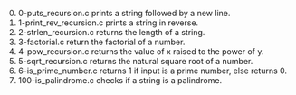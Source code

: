 0. 0-puts_recursion.c prints a string followed by a new line.
1. 1-print_rev_recursion.c prints a string in reverse.
2. 2-strlen_recursion.c returns the length of a string.
3. 3-factorial.c return the factorial of a number.
4. 4-pow_recursion.c returns the value of x raised to the power of y.
5. 5-sqrt_recursion.c returns the natural square root of a number.
6. 6-is_prime_number.c returns 1 if input is a prime number, else returns 0.
7. 100-is_palindrome.c checks if a string is a palindrome.
